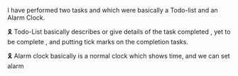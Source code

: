 I have performed two tasks and which were basically a Todo-list and an Alarm Clock.

🎗️ Todo-List basically describes or give details of the task completed , yet to be complete , and putting tick marks on the completion tasks.

🎗️  Alarm clock basically is a normal clock which shows time, and we can set alarm

